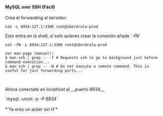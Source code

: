 #### MySQL over SSH (Fácil)
Crea el forwarding al servidor:

`ssh -L 8934:127.1:3306 root@iberdrola-prod`

<p>Esto entra en la shell, si solo quieres crear la conexión añade `-fN`</p> <!-- .element: class="fragment fade-left" -->

`ssh -fN -L 8934:127.1:3306 root@iberdrola-prod` <!-- .element: class="fragment fade-left" -->
```
ver man page (manual):
$ man ssh | grep -- -f # Requests ssh to go to background just before command execution...
$ man ssh | grep -- -N # Do not execute a remote command. This is useful for just forwarding ports...
```
<!-- .element: class="fragment fade-left" -->

<br>
<p>Ahora conectate en localhost al __puerto 8934__</p>  <!-- .element: class="fragment fade-right" -->

<div>
`mysql -uroot -p -P 8934`
</div>  <!-- .element: class="fragment fade-right" -->

<br>
*'Ya eres un acker sin H'*
